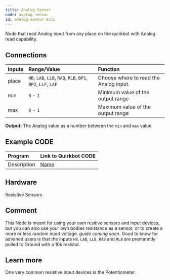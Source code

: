 ```yaml
---
title: Analog Sensor
node: analog-sensor
id: analog-sensor-docs
---
```


Node that read Analog input from any place on the quirkbot with Analog read capability.

## Connections

Inputs     | Range/Value       | Function
:----------|:------------------|:--------
place      | `HB`, `LAB`, `LLB`, `RAB`, `RLB`, `BP1`, `BP2`, `LLF`, `LAF`| Choose where to read the Analog input.
min        | `0` - `1`                   | Minimum value of the output range
max        | `0` - `1`                   | Maximum value of the output range


**Output:** The Analog value as a number between the `min` and `max` value.

## Example CODE

Program | Link to Quirkbot CODE
:-------|:---------------------
Description | [Name](http://code.quirkbot.com/program/5655f35bd66de10100d133a9 "Go to Quirkbot CODE")

## Hardware
Resistive Sensors

## Comment
This Node is meant for using your own resitive sensors and input devices, but you can also use your own bodies resistance as a sensor, or to create a more or less random input voltage. *guide coming soon*. Good to know for advaned users is that the inputs `HB`, `LAB`, `LLB`, `RAB` and `RLB` are premanntly pulled to Ground with a 10k resistor.

## Learn more
One very common resistive input devices is the Potentiometer.